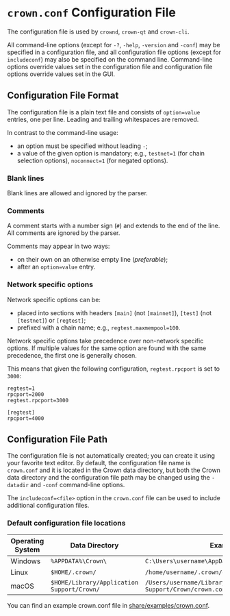 # `crown.conf` Configuration File

The configuration file is used by `crownd`, `crown-qt` and `crown-cli`.

All command-line options (except for `-?`, `-help`, `-version` and `-conf`) may be specified in a configuration file, and all configuration file options (except for `includeconf`) may also be specified on the command line. Command-line options override values set in the configuration file and configuration file options override values set in the GUI.

## Configuration File Format

The configuration file is a plain text file and consists of `option=value` entries, one per line. Leading and trailing whitespaces are removed.

In contrast to the command-line usage:
- an option must be specified without leading `-`;
- a value of the given option is mandatory; e.g., `testnet=1` (for chain selection options), `noconnect=1` (for negated options).

### Blank lines

Blank lines are allowed and ignored by the parser.

### Comments

A comment starts with a number sign (`#`) and extends to the end of the line. All comments are ignored by the parser.

Comments may appear in two ways:
- on their own on an otherwise empty line (_preferable_);
- after an `option=value` entry.

### Network specific options

Network specific options can be:
- placed into sections with headers `[main]` (not `[mainnet]`), `[test]` (not `[testnet]`) or `[regtest]`;
- prefixed with a chain name; e.g., `regtest.maxmempool=100`.

Network specific options take precedence over non-network specific options.
If multiple values for the same option are found with the same precedence, the
first one is generally chosen.

This means that given the following configuration, `regtest.rpcport` is set to `3000`:

```
regtest=1
rpcport=2000
regtest.rpcport=3000

[regtest]
rpcport=4000
```

## Configuration File Path

The configuration file is not automatically created; you can create it using your favorite text editor. By default, the configuration file name is `crown.conf` and it is located in the Crown data directory, but both the Crown data directory and the configuration file path may be changed using the `-datadir` and `-conf` command-line options.

The `includeconf=<file>` option in the `crown.conf` file can be used to include additional configuration files.

### Default configuration file locations

Operating System | Data Directory | Example Path
-- | -- | --
Windows | `%APPDATA%\Crown\` | `C:\Users\username\AppData\Roaming\Crown\crown.conf`
Linux | `$HOME/.crown/` | `/home/username/.crown/crown.conf`
macOS | `$HOME/Library/Application Support/Crown/` | `/Users/username/Library/Application Support/Crown/crown.conf`

You can find an example crown.conf file in [share/examples/crown.conf](../share/examples/crown.conf).
